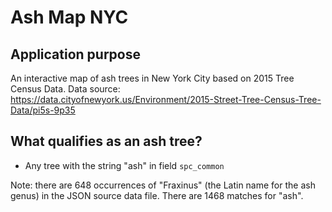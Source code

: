 # Ash Map NYC

## Application purpose
An interactive map of ash trees in New York City based on 2015 Tree Census Data.
Data source: https://data.cityofnewyork.us/Environment/2015-Street-Tree-Census-Tree-Data/pi5s-9p35

## What qualifies as an ash tree?

* Any tree with the string "ash" in field `spc_common`

Note: there are 648 occurrences of "Fraxinus" (the Latin name for the ash genus) in the JSON source data file. There are 1468 matches for "ash".

